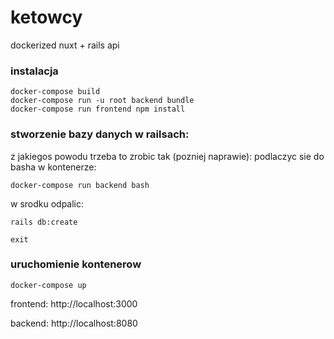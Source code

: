 # ketowcy

dockerized
nuxt + rails api

### instalacja
```
docker-compose build
docker-compose run -u root backend bundle
docker-compose run frontend npm install
```

### stworzenie bazy danych w railsach:
z jakiegos powodu trzeba to zrobic tak (pozniej naprawie):
podlaczyc sie do basha w kontenerze:

`docker-compose run backend bash`

w srodku odpalic:

`rails db:create`

`exit`


### uruchomienie kontenerow
```
docker-compose up
```

frontend: http://localhost:3000

backend: http://localhost:8080
